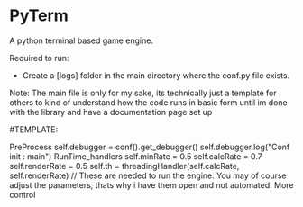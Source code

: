 # PyTerm
A python terminal based game engine.

Required to run:
  - Create a [logs] folder in the main directory where the conf.py file exists.

Note:
  The main file is only for my sake, its technically just a template for others to kind of understand how the code runs in basic form until im done with the library and have a documentation page set up

#TEMPLATE:

PreProcess
  self.debugger = conf().get_debugger()
  self.debugger.log("Conf init : main")
RunTime_handlers
  self.minRate    = 0.5
  self.calcRate   = 0.7
  self.renderRate = 0.5
  self.th = threadingHandler(self.calcRate, self.renderRate)
// These are needed to run the engine. You may of course adjust the parameters, thats why i have them open and not automated. More control

